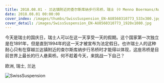 ```yaml
---
title: 2018.08.01 - 兰达镇附近的查尔斯库纳步行吊桥，瑞士 (© Menno Boermans/Aurora Photos)
date: 2018.08.01 00:00:00
cover_index: /images/thumbs/SwissSuspension_EN-AU8560310773_533x300.jpg
cover_detail: /images/SwissSuspension_EN-AU8560310773_1920x1080.jpg
---
```


今天是瑞士的国庆日，瑞士人可以在这一天享受一天的假期。这个国家第一次独立是在1891年，但是直到1994年的这一天才被宣布为法定假日。也许瑞士人的这种耐心只有在穿越兰达镇附近的查尔斯库纳步行吊桥时才能得以体现，这座吊桥是目前世界上最长的行人悬索桥。何不趁着今天，来挑战一下自己？

欧洲, 瑞士, 兰达

![SwissSuspension](/images/SwissSuspension_EN-AU8560310773_1920x1080.jpg)
